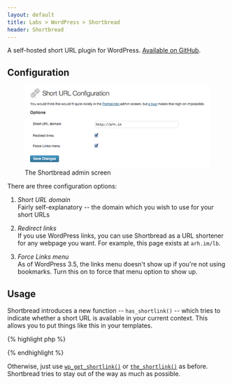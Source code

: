 ```yaml
---
layout: default
title: Labs > WordPress > Shortbread
header: Shortbread
---
```


A self-hosted short URL plugin for WordPress. [Available on GitHub](https://github.com/andrewhayward/shortbread).

## Configuration

<figure>
	<img src="/media/images/shortbread/admin-screen.png" alt="A text box for your short domain, and toggles for link redirection and link menu options">
	<figcaption>The Shortbread admin screen</figcaption>
</figure>

There are three configuration options:

1. _Short URL domain_  
   Fairly self-explanatory -- the domain which you wish to use for your short URLs

2. _Redirect links_  
   If you use WordPress links, you can use Shortbread as a URL shortener for any webpage you want. For example, this page exists at `arh.im/lb`.

3. _Force Links menu_  
   As of WordPress 3.5, the links menu doesn't show up if you're not using bookmarks. Turn this on to force that menu option to show up.

## Usage

Shortbread introduces a new function -- `has_shortlink()` -- which tries to indicate whether a short URL is available in your current context. This allows you to put things like this in your templates.

{% highlight php %}
<?php if (has_shortlink()): ?>
<link rel="shortlink" href="<?php echo wp_get_shortlink(); ?>">
<?php endif; ?>
{% endhighlight %}

Otherwise, just use [`wp_get_shortlink()`](http://codex.wordpress.org/Function_Reference/wp_get_shortlink) or [`the_shortlink()`](http://codex.wordpress.org/Function_Reference/the_shortlink) as before. Shortbread tries to stay out of the way as much as possible.
